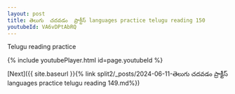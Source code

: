 ```yaml
---
layout: post
title: తెలుగు  చదవడం  ప్రాక్టీస్ languages practice telugu reading 150
youtubeId: VA6vDPtAbRQ
---
```

 
 
Telugu reading practice
 
 
 
 
 


{% include youtubePlayer.html id=page.youtubeId %}
 
[Next]({{ site.baseurl }}{% link  split2/_posts/2024-06-11-తెలుగు  చదవడం  ప్రాక్టీస్ languages practice telugu reading 149.md%})
 
